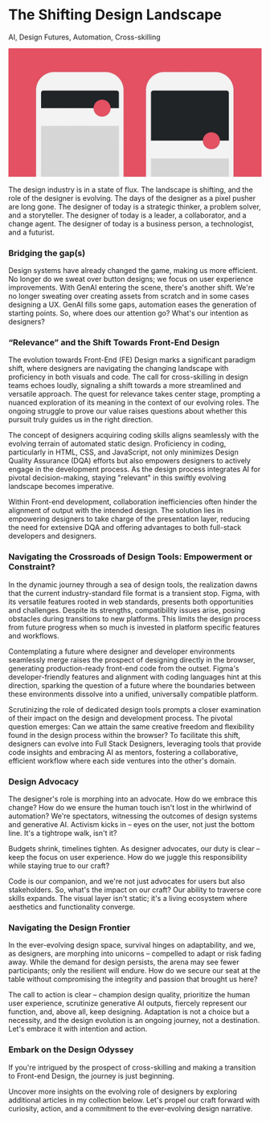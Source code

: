 # The Shifting Design Landscape

AI, Design Futures, Automation, Cross-skilling

![Image](../images/article/cover1.png)

The design industry is in a state of flux. The landscape is shifting, and the role of the designer is evolving. The days of the designer as a pixel pusher are long gone. The designer of today is a strategic thinker, a problem solver, and a storyteller. The designer of today is a leader, a collaborator, and a change agent. The designer of today is a business person, a technologist, and a futurist.

<!-- In the rapidly evolving landscape of design, we find ourselves at the precipice of a profound transformation. This shift prompts us to reevaluate the essence of our role, transitioning from mere designers to advocates for both users and the integrity of the design process.  -->

### Bridging the gap(s)

Design systems have already changed the game, making us more efficient. No longer do we sweat over button designs; we focus on user experience improvements. With GenAI entering the scene, there's another shift. We're no longer sweating over creating assets from scratch and in some cases designing a UX. GenAI fills some gaps, automation eases the generation of starting points. So, where does our attention go? What's our intention as designers?

### “Relevance” and the Shift Towards Front-End Design

The evolution towards Front-End (FE) Design marks a significant paradigm shift, where designers are navigating the changing landscape with proficiency in both visuals and code. The call for cross-skilling in design teams echoes loudly, signaling a shift towards a more streamlined and versatile approach. The quest for relevance takes center stage, prompting a nuanced exploration of its meaning in the context of our evolving roles. The ongoing struggle to prove our value raises questions about whether this pursuit truly guides us in the right direction.

The concept of designers acquiring coding skills aligns seamlessly with the evolving terrain of automated static design. Proficiency in coding, particularly in HTML, CSS, and JavaScript, not only minimizes Design Quality Assurance (DQA) efforts but also empowers designers to actively engage in the development process. As the design process integrates AI for pivotal decision-making, staying "relevant" in this swiftly evolving landscape becomes imperative.

Within Front-end development, collaboration inefficiencies often hinder the alignment of output with the intended design. The solution lies in empowering designers to take charge of the presentation layer, reducing the need for extensive DQA and offering advantages to both full-stack developers and designers.

### Navigating the Crossroads of Design Tools: Empowerment or Constraint?

In the dynamic journey through a sea of design tools, the realization dawns that the current industry-standard file format is a transient stop. Figma, with its versatile features rooted in web standards, presents both opportunities and challenges. Despite its strengths, compatibility issues arise, posing obstacles during transitions to new platforms. This limits the design process from future progress when so much is invested in platform specific features and workflows.

Contemplating a future where designer and developer environments seamlessly merge raises the prospect of designing directly in the browser, generating production-ready front-end code from the outset. Figma's developer-friendly features and alignment with coding languages hint at this direction, sparking the question of a future where the boundaries between these environments dissolve into a unified, universally compatible platform.

Scrutinizing the role of dedicated design tools prompts a closer examination of their impact on the design and development process. The pivotal question emerges: Can we attain the same creative freedom and flexibility found in the design process within the browser? To facilitate this shift, designers can evolve into Full Stack Designers, leveraging tools that provide code insights and embracing AI as mentors, fostering a collaborative, efficient workflow where each side ventures into the other's domain.

### Design Advocacy

The designer's role is morphing into an advocate. How do we embrace this change? How do we ensure the human touch isn't lost in the whirlwind of automation? We're spectators, witnessing the outcomes of design systems and generative AI. Activism kicks in – eyes on the user, not just the bottom line. It's a tightrope walk, isn't it?

Budgets shrink, timelines tighten. As designer advocates, our duty is clear – keep the focus on user experience. How do we juggle this responsibility while staying true to our craft?

Code is our companion, and we're not just advocates for users but also stakeholders. So, what's the impact on our craft? Our ability to traverse core skills expands. The visual layer isn't static; it's a living ecosystem where aesthetics and functionality converge.

### Navigating the Design Frontier

In the ever-evolving design space, survival hinges on adaptability, and we, as designers, are morphing into unicorns – compelled to adapt or risk fading away. While the demand for design persists, the arena may see fewer participants; only the resilient will endure. How do we secure our seat at the table without compromising the integrity and passion that brought us here?

The call to action is clear – champion design quality, prioritize the human user experience, scrutinize generative AI outputs, fiercely represent our function, and, above all, keep designing. Adaptation is not a choice but a necessity, and the design evolution is an ongoing journey, not a destination. Let's embrace it with intention and action.

### Embark on the Design Odyssey

If you're intrigued by the prospect of cross-skilling and making a transition to Front-end Design, the journey is just beginning. 

Uncover more insights on the evolving role of designers by exploring additional articles in my collection below. Let's propel our craft forward with curiosity, action, and a commitment to the ever-evolving design narrative.